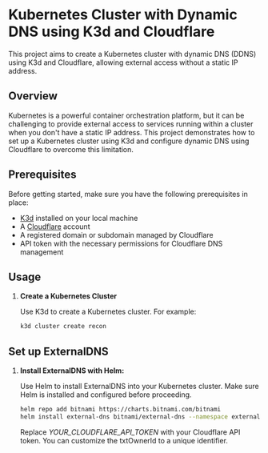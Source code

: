 # Kubernetes Cluster with Dynamic DNS using K3d and Cloudflare

This project aims to create a Kubernetes cluster with dynamic DNS (DDNS) using K3d and Cloudflare, allowing external access without a static IP address. 

## Overview

Kubernetes is a powerful container orchestration platform, but it can be challenging to provide external access to services running within a cluster when you don't have a static IP address. This project demonstrates how to set up a Kubernetes cluster using K3d and configure dynamic DNS using Cloudflare to overcome this limitation.

## Prerequisites

Before getting started, make sure you have the following prerequisites in place:

- [K3d](https://k3d.io/) installed on your local machine
- A [Cloudflare](https://www.cloudflare.com/) account
- A registered domain or subdomain managed by Cloudflare
- API token with the necessary permissions for Cloudflare DNS management

## Usage

1. **Create a Kubernetes Cluster**

   Use K3d to create a Kubernetes cluster. For example:

    ```bash
   k3d cluster create recon
    ```

## Set up ExternalDNS

1. **Install ExternalDNS with Helm:**

   Use Helm to install ExternalDNS into your Kubernetes cluster. Make sure Helm is installed and configured before proceeding.

   ```bash
   helm repo add bitnami https://charts.bitnami.com/bitnami
   helm install external-dns bitnami/external-dns --namespace external-dns --set provider=cloudflare --set cloudflare.apiToken=YOUR_CLOUDFLARE_API_TOKEN --set txtOwnerId=my-identifier

    ```

    Replace *YOUR_CLOUDFLARE_API_TOKEN* with your Cloudflare API token. You can customize the txtOwnerId to a unique identifier.


